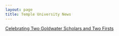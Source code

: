 ```yaml
---
layout: page
title: Temple University News
---
```


[Celebrating Two Goldwater Scholars and Two Firsts](https://cst.temple.edu/news/2023/04/celebrating-two-goldwater-scholars-and-two-firsts)

